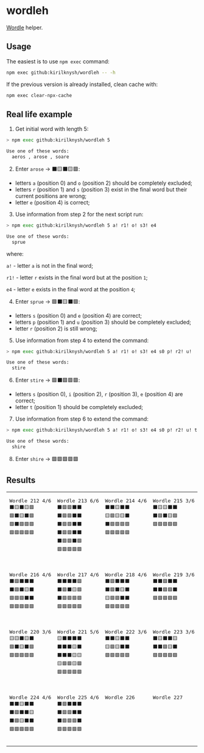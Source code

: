 # wordleh
[Wordle](https://www.powerlanguage.co.uk/wordle/) helper.

## Usage
The easiest is to use `npm exec` command:
```sh
npm exec github:kirilknysh/wordleh -- -h
```

If the previous version is already installed, clean cache with:
```sh
npm exec clear-npx-cache
```

## Real life example
1. Get initial word with length 5:
```sh
> npm exec github:kirilknysh/wordleh 5

Use one of these words:
  aeros , arose , soare
```

2. Enter `arose` -> ⬛️🟨⬛️🟨🟩:
- letters `a` (position 0) and `o` (position 2) should be completely excluded;
- letters `r` (position 1) and `s` (position 3) exist in the final word but their current positions are wrong;
- letter `e` (position 4) is correct;

3. Use information from step 2 for the next script run:
```sh
> npm exec github:kirilknysh/wordleh 5 a! r1! o! s3! e4

Use one of these words:
  sprue
```

where:

`a!` - letter `a` is not in the final word;

`r1!` - letter `r` exists in the final word but at the position `1`;

`e4` - letter `e` exists in the final word at the position `4`;

4. Enter `sprue` -> 🟩⬛️🟨⬛️🟩:
- letters `s` (position 0) and `e` (position 4) are correct;
- letters `p` (position 1) and `u` (position 3) should be completely excluded;
- letter `r` (position 2) is still wrong;

5. Use information from step 4 to extend the command:
```sh
> npm exec github:kirilknysh/wordleh 5 a! r1! o! s3! e4 s0 p! r2! u!

Use one of these words:
  stire
```

6. Enter `stire` -> 🟩⬛️🟩🟩🟩:
- letters `s` (position 0), `i` (position 2), `r` (position 3), `e` (position 4) are correct;
- letter `t` (position 1) should be completely excluded;

7. Use information from step 6 to extend the command:
```sh
> npm exec github:kirilknysh/wordleh 5 a! r1! o! s3! e4 s0 p! r2! u! t! i2 r3

Use one of these words:
  shire
```

8. Enter `shire` -> 🟩🟩🟩🟩🟩

## Results
<table>
  <tr valign="top">
    <td>
      <pre>
Wordle 212 4/6
⬛️🟨⬛️🟨🟩
🟩⬛️🟨⬛️🟩
🟩⬛️🟩🟩🟩
🟩🟩🟩🟩🟩
      </pre>
    </td>
    <td>
      <pre>
Wordle 213 6/6
⬛️🟩🟩⬛️⬛️
⬛️🟩🟩⬛️⬛️
⬛️🟩🟩⬛️⬛️
⬛️🟩🟩⬛️⬛️
⬛️🟩🟩⬛️🟩
🟩🟩🟩🟩🟩
      </pre>
    </td>
    <td>
      <pre>
Wordle 214 4/6
⬛️⬛️🟨⬛️⬛️
🟨🟩🟨🟨⬛️
⬛️🟩🟩🟩🟩
🟩🟩🟩🟩🟩
      </pre>
    </td>
    <td>
      <pre>
Wordle 215 3/6
⬛️🟨🟨⬛️⬛️
⬛️🟩⬛️🟨🟩
🟩🟩🟩🟩🟩
      </pre>
    </td>
  </tr>
  <tr valign="top">
    <td>
      <pre>
Wordle 216 4/6
⬛️🟩⬛️⬛️⬛️
⬛️🟩⬛️🟨⬛️
🟩🟩🟩⬛️⬛️
🟩🟩🟩🟩🟩
      </pre>
    </td>
    <td>
      <pre>
Wordle 217 4/6
⬛️⬛️⬛️⬛️🟩
⬛️🟩⬛️🟨🟩
⬛️🟩🟩🟩🟩
🟩🟩🟩🟩🟩
      </pre>
    </td>
    <td>
      <pre>
Wordle 218 4/6
⬛️🟩⬛️⬛️⬛️
⬛️🟩⬛️🟨⬛️
🟨🟩🟩⬛️⬛️
🟩🟩🟩🟩🟩
      </pre>
    </td>
    <td>
      <pre>
Wordle 219 3/6
⬛️⬛️🟩⬛️⬛️
⬛️⬛️🟩🟩⬛️
🟩🟩🟩🟩🟩
      </pre>
    </td>
  </tr>
  <tr valign="top">
    <td>
      <pre>
Wordle 220 3/6
🟨🟨⬛🟨⬛
🟩⬛🟨⬛🟩
🟩🟩🟩🟩🟩
      </pre>
    </td>
    <td>
      <pre>
Wordle 221 5/6
🟨⬛⬛⬛⬛
⬛⬛⬛🟨⬛
⬛⬛⬛🟨🟨
🟨🟩🟩🟨🟩
🟩🟩🟩🟩🟩
      </pre>
    </td>
    <td>
      <pre>
Wordle 222 3/6
⬛⬛🟨⬛⬛
🟨🟩🟨⬛⬛
🟩🟩🟩🟩🟩
      </pre>
    </td>
    <td>
      <pre>
Wordle 223 3/6
⬛🟨⬛⬛🟨
⬛⬛🟩🟨⬛
🟩🟩🟩🟩🟩
      </pre>
    </td>
  </tr>
  <tr valign="top">
    <td>
      <pre>
Wordle 224 4/6
⬛⬛🟨⬛⬛
⬛🟩⬛⬛🟨
⬛🟩🟨⬛⬛
🟩🟩🟩🟩🟩
      </pre>
    </td>
    <td>
      <pre>
Wordle 225 4/6
⬛🟩⬛⬛⬛
⬛🟩🟩⬛⬛
⬛🟩🟩🟩⬛
🟩🟩🟩🟩🟩
      </pre>
    </td>
    <td>
      <pre>
Wordle 226
      </pre>
    </td>
    <td>
      <pre>
Wordle 227
      </pre>
    </td>
  </tr>
</table>
